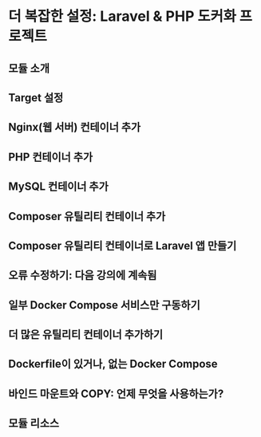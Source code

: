 # 더 복잡한 설정: Laravel & PHP 도커화 프로젝트

## 모듈 소개

## Target 설정

## Nginx(웹 서버) 컨테이너 추가

## PHP 컨테이너 추가

## MySQL 컨테이너 추가

## Composer 유틸리티 컨테이너 추가

## Composer 유틸리티 컨테이너로 Laravel 앱 만들기

## 오류 수정하기: 다음 강의에 계속됨

## 일부 Docker Compose 서비스만 구동하기

## 더 많은 유틸리티 컨테이너 추가하기

## Dockerfile이 있거나, 없는 Docker Compose

## 바인드 마운트와 COPY: 언제 무엇을 사용하는가?

## 모듈 리소스

